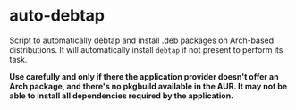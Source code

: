 # auto-debtap
Script to automatically debtap and install .deb packages on Arch-based distributions.
It will automatically install `debtap` if not present to perform its task.

**Use carefully and only if there the application provider doesn't offer an Arch package, and there's no pkgbuild available in the AUR. It may not be able to install all dependencies required by the application.**
